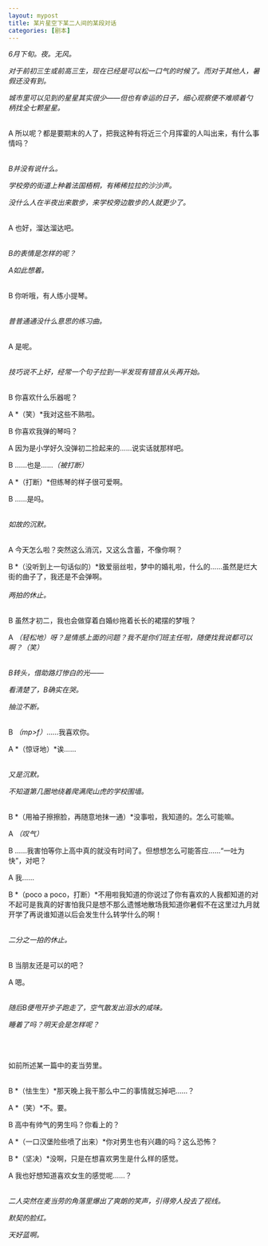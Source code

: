 ```yaml
---
layout: mypost
title: 某片星空下某二人间的某段对话
categories: [剧本]
---
```


*6月下旬。夜。无风。*

*对于前初三生或前高三生，现在已经是可以松一口气的时候了。而对于其他人，暑假还没有到。*

*城市里可以见到的星星其实很少——但也有幸运的日子，细心观察便不难顺着勺柄找全七颗星星。*<br><br>



A		 所以呢？都是要期末的人了，把我这种有将近三个月挥霍的人叫出来，有什么事情吗？<br><br>



*B并没有说什么。*

*学校旁的街道上种着法国梧桐，有稀稀拉拉的沙沙声。*

*没什么人在半夜出来散步，来学校旁边散步的人就更少了。*<br><br>

A		 也好，溜达溜达吧。<br><br>

*B的表情是怎样的呢？*

*A如此想着。*<br><br>

B		 你听哦，有人练小提琴。<br><br>

*普普通通没什么意思的练习曲。*<br><br>

A		 是呢。<br><br>

*技巧说不上好，经常一个句子拉到一半发现有错音从头再开始。*<br><br>

B		 你喜欢什么乐器呢？

A		 *（笑）*我对这些不熟啦。

B		 你喜欢我弹的琴吗？

A		 因为是小学好久没弹初二捡起来的……说实话就那样吧。

B		 ……也是……*（被打断）*

A		  *（打断）*但练琴的样子很可爱啊。

B		 ……是吗。<br><br>

*如故的沉默。*<br><br>

A		 今天怎么啦？突然这么消沉，又这么含蓄，不像你啊？

B		 *（没听到上一句话似的）*致爱丽丝啦，梦中的婚礼啦，什么的……虽然是烂大街的曲子了，我还是不会弹啊。<br><br>*两拍的休止。*<br><br>

B		 虽然才初二，我也会做穿着白婚纱拖着长长的裙摆的梦哦？

A		 *（轻松地）*呀？是情感上面的问题？我不是你们班主任啦，随便找我说都可以啊？*（笑）*<br><br>

*B转头，借助路灯惨白的光——*

*看清楚了，B确实在哭。*

*抽泣不断。*<br><br>

B		 *（mp>f）*……我喜欢你。

A		 *（惊讶地）*诶……<br><br>

*又是沉默。*

*不知道第几圈地绕着爬满爬山虎的学校围墙。*<br><br>

B		 *（用袖子擦擦脸，再随意地抹一通）*没事啦，我知道的。怎么可能嘛。

A		 *（叹气）*

B		 ……我害怕等你上高中真的就没有时间了。但想想怎么可能答应……“一吐为快”，对吧？

A		 我……

B		 *（poco a poco，打断）*不用啦我知道的你说过了你有喜欢的人我都知道的对不起可是我真的好害怕我只是想不那么遗憾地散场我知道你暑假不在这里过九月就开学了再说谁知道以后会发生什么转学什么的啊！<br><br>

*二分之一拍的休止。*<br><br>

B		 当朋友还是可以的吧？

A		 嗯。<br><br>

*随后B便甩开步子跑走了，空气散发出泪水的咸味。*

*睡着了吗？明天会是怎样呢？*

<br><br>

如前所述某一篇中的麦当劳里。<br><br>

B		 *（怯生生）*那天晚上我干那么中二的事情就忘掉吧……？

A		 *（笑）*不。要。

B		 高中有帅气的男生吗？你看上的？

A		 *（一口汉堡险些喷了出来）*你对男生也有兴趣的吗？这么恐怖？

B		 *（坚决）*没啊，只是在想喜欢男生是什么样的感觉。

A		 我也好想知道喜欢女生的感觉呢……？<br><br>

*二人突然在麦当劳的角落里爆出了爽朗的笑声，引得旁人投去了视线。*

*默契的脸红。*

*天好蓝啊。*











